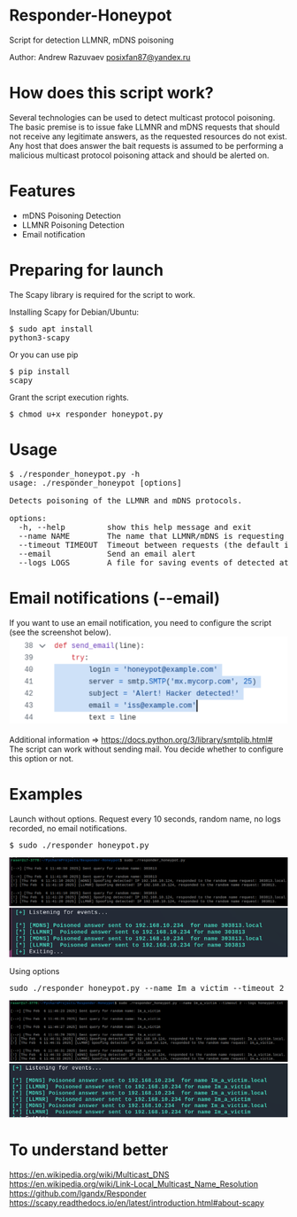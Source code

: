 # Responder-Honeypot
Script for detection LLMNR, mDNS poisoning

Author: Andrew Razuvaev <posixfan87@yandex.ru>

# How does this script work?
Several technologies can be used to detect multicast protocol poisoning. The basic premise is to issue fake LLMNR and mDNS requests that should not receive any legitimate answers, as the requested resources do not exist. Any host that does answer the bait requests is assumed to be performing a malicious multicast protocol poisoning attack and should be alerted on. 

# Features
- mDNS Poisoning Detection
- LLMNR Poisoning Detection
- Email notification

# Preparing for launch
The Scapy library is required for the script to work.

Installing Scapy for Debian/Ubuntu: <pre>$ sudo apt install python3-scapy</pre>
Or you can use pip <pre>$ pip install scapy</pre>

Grant the script execution rights.
<pre>$ chmod u+x responder_honeypot.py</pre>

# Usage
<pre>
$ ./responder_honeypot.py -h
usage: ./responder_honeypot [options]

Detects poisoning of the LLMNR and mDNS protocols.

options:
  -h, --help         show this help message and exit
  --name NAME        The name that LLMNR/mDNS is requesting (short name, not FQDN). By default, a string of 6 digits is generated.
  --timeout TIMEOUT  Timeout between requests (the default is 10 seconds)
  --email            Send an email alert
  --logs LOGS        A file for saving events of detected attacks
</pre>

# Email notifications (--email)
If you want to use an email notification, you need to configure the script (see the screenshot below).
![alt text](https://github.com/posixfan/Responder-Honeypot/blob/main/img/email_notification.png) \
\
Additional information => https://docs.python.org/3/library/smtplib.html# \
The script can work without sending mail. You decide whether to configure this option or not.

# Examples
Launch without options. Request every 10 seconds, random name, no logs recorded, no email notifications.
<pre>$ sudo ./responder_honeypot.py</pre>
![alt text](https://github.com/posixfan/Responder-Honeypot/blob/main/img/no_options.png)
![alt text](https://github.com/posixfan/Responder-Honeypot/blob/main/img/no_options_res.png)

Using options
<pre>sudo ./responder_honeypot.py --name Im_a_victim --timeout 2 --logs honeypot.txt</pre>
![alt text](https://github.com/posixfan/Responder-Honeypot/blob/main/img/with_options.png)
![alt text](https://github.com/posixfan/Responder-Honeypot/blob/main/img/with_options_res.png)

# To understand better
https://en.wikipedia.org/wiki/Multicast_DNS \
https://en.wikipedia.org/wiki/Link-Local_Multicast_Name_Resolution \
https://github.com/lgandx/Responder \
https://scapy.readthedocs.io/en/latest/introduction.html#about-scapy
